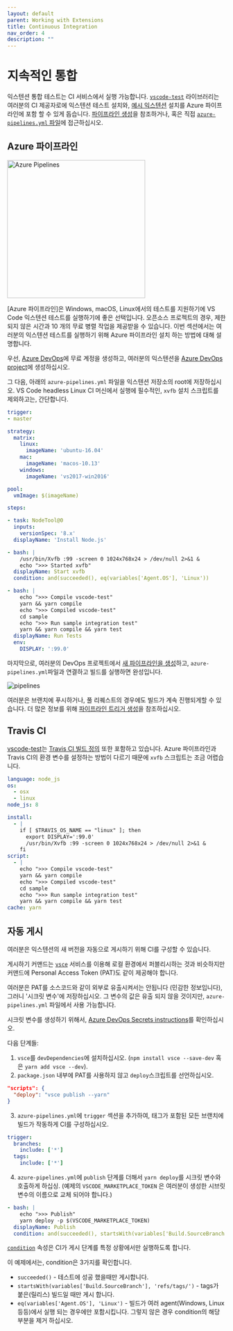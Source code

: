 ```yaml
---
layout: default
parent: Working with Extensions
title: Continuous Integration
nav_order: 4
description: ""
---
```


# 지속적인 통합
<!--
# Continuous Integration -->

익스텐션 통합 테스트는 CI 서비스에서 실행 가능합니다. [`vscode-test`](https://github.com/Microsoft/vscode-test) 라이브러리는 여러분의 CI 제공자로에 익스텐션 테스트 설치와, [예시 익스텐션](https://github.com/microsoft/vscode-test/tree/master/sample) 설치를 Azure 파이프라인에 포함 할 수 있게 돕습니다. [파이프라인 생성](https://dev.azure.com/vscode/vscode-test/_build?definitionId=15)을 참조하거나, 혹은 직접 [`azure-pipelines.yml` 파일](https://github.com/microsoft/vscode-test/blob/master/sample/azure-pipelines.yml)에 접근하십시오. 

<!--
Extension integration tests can be run on CI services. The [`vscode-test`](https://github.com/Microsoft/vscode-test) library helps you setup extension tests on CI providers and contains a [sample extension](https://github.com/microsoft/vscode-test/tree/master/sample) setup on Azure Pipelines. You can check out the [build pipeline](https://dev.azure.com/vscode/vscode-test/_build?definitionId=15) or jump directly to the [`azure-pipelines.yml` file](https://github.com/microsoft/vscode-test/blob/master/sample/azure-pipelines.yml).
-->

## Azure 파이프라인 
<!-- ## Azure Pipelines-->

<a href="https://azure.microsoft.com/services/devops/"><img alt="Azure Pipelines" src="/assets/api/working-with-extensions/continuous-integration/pipelines-logo.png" width="318" /></a>

[Azure 파이프라인]은 Windows, macOS, Linux에서의 테스트를 지원하기에 VS Code 익스텐션 테스트를 실행하기에 좋은 선택입니다. 오픈소스 프로젝트의 경우, 제한되지 않은 시간과 10 개의 무료 병렬 작업을 제공받을 수 있습니다. 이번 섹션에서는 여러분의 익스텐션 테스트를 실행하기 위해 Azure 파이프라인 설치 하는 방법에 대해 설명합니다.

<!-- 
[Azure Pipelines](https://azure.microsoft.com/services/devops/pipelines/) is great for running VS Code extension tests as it supports running the tests on Windows, macOS, and Linux. For Open Source projects, you get unlimited minutes and 10 free parallel jobs. This section explains how to setup an Azure Pipelines for running your extension tests.
-->

우선, [Azure DevOps](https://azure.microsoft.com/services/devops/)에 무료 계정을 생성하고, 여러분의 익스텐션을 [Azure DevOps project](https://azure.microsoft.com/features/devops-projects/)에 생성하십시오. 

<!--
First, create a free account on [Azure DevOps](https://azure.microsoft.com/services/devops/) and create an [Azure DevOps project](https://azure.microsoft.com/features/devops-projects/) for your extension.
-->

그 다음, 아래의 `azure-pipelines.yml` 파일을 익스텐션 저장소의 root에 저장하십시오. VS Code headless Linux CI 머신에서 실행에 필수적인, `xvfb` 설치 스크립트를 제외하고는, 간단합니다. 

<!--
Then, add the following `azure-pipelines.yml` file to the root of your extension's repository. Other than the `xvfb` setup script for Linux that is necessary to run VS Code in headless Linux CI machines, the definition is straight-forward:
-->

```yaml
trigger:
- master

strategy:
  matrix:
    linux:
      imageName: 'ubuntu-16.04'
    mac:
      imageName: 'macos-10.13'
    windows:
      imageName: 'vs2017-win2016'

pool:
  vmImage: $(imageName)

steps:

- task: NodeTool@0
  inputs:
    versionSpec: '8.x'
  displayName: 'Install Node.js'

- bash: |
    /usr/bin/Xvfb :99 -screen 0 1024x768x24 > /dev/null 2>&1 &
    echo ">>> Started xvfb"
  displayName: Start xvfb
  condition: and(succeeded(), eq(variables['Agent.OS'], 'Linux'))

- bash: |
    echo ">>> Compile vscode-test"
    yarn && yarn compile
    echo ">>> Compiled vscode-test"
    cd sample
    echo ">>> Run sample integration test"
    yarn && yarn compile && yarn test
  displayName: Run Tests
  env:
    DISPLAY: ':99.0'
```

마지막으로, 여러분의 DevOps 프로젝트에서 [새 파이프라인을 생성](https://docs.microsoft.com/azure/devops/pipelines/get-started-yaml?view=vsts#get-your-first-build)하고, `azure-pipelines.yml`파일과 연결하고 빌드를 실행하면 완성입니다.

<!--
Finally, [create a new pipeline](https://docs.microsoft.com/azure/devops/pipelines/get-started-yaml?view=vsts#get-your-first-build) in your DevOps project and point it to the `azure-pipelines.yml` file. Trigger a build and voilà:
-->

![pipelines](images/continuous-integration/pipelines.png)

여러분은 브랜치에 푸시하거나, 풀 리퀘스트의 경우에도 빌드가 계속 진행되게할 수 있습니다. 더 많은 정보를 위해 [파이프라인 트리거 생성](https://docs.microsoft.com/azure/devops/pipelines/build/triggers)을 참조하십시오. 

<!-- 
You can enable the build to run continuously when pushing to a branch and even on pull requests. See [Build pipeline triggers](https://docs.microsoft.com/azure/devops/pipelines/build/triggers) to learn more.
-->

## Travis CI

[vscode-test](https://github.com/microsoft/vscode-test)는 [Travis CI 빌드 정의](https://github.com/microsoft/vscode-test/blob/master/.travis.yml) 또한 포함하고 있습니다. Azure 파이프라인과 Travis CI의 환경 변수를 설정하는 방법이 다르기 때문에 `xvfb` 스크립트는 조금 어렵습니다.

<!--
[vscode-test](https://github.com/microsoft/vscode-test) also includes a [Travis CI build definition](https://github.com/microsoft/vscode-test/blob/master/.travis.yml). Because the way to define environment variables is different from Azure Pipelines to Travis CI, the `xvfb` script is a little bit different:
-->

```yaml
language: node_js
os:
  - osx
  - linux
node_js: 8

install:
  - |
    if [ $TRAVIS_OS_NAME == "linux" ]; then
      export DISPLAY=':99.0'
      /usr/bin/Xvfb :99 -screen 0 1024x768x24 > /dev/null 2>&1 &
    fi
script:
  - |
    echo ">>> Compile vscode-test"
    yarn && yarn compile
    echo ">>> Compiled vscode-test"
    cd sample
    echo ">>> Run sample integration test"
    yarn && yarn compile && yarn test
cache: yarn
```

## 자동 게시

<!-- ## Automated publishing -->

여러분은 익스텐션의 새 버전을 자동으로 게시하기 위해 CI를 구성할 수 있습니다.

<!--
You can configure the CI to publish a new version of the extension automatically.
-->

게시하기 커맨드는 [`vsce`](https://github.com/Microsoft/vsce) 서비스를 이용해 로컬 환경에서 퍼블리시하는 것과 비슷하지만 커맨드에 Personal Access Token (PAT)도 같이 제공해야 합니다. 

<!--
The publish command is similar to publishing from a local environment using the [`vsce`](https://github.com/Microsoft/vsce) service but the command needs to also include the Personal Access Token (PAT).
-->

여러분은 PAT를 소스코드와 같이 외부로 유출시켜서는 안됩니다 (민감한 정보입니다), 그러니 '시크릿 변수'에 저장하십시오. 그 변수의 값은 유출 되지 않을 것이지만, `azure-pipelines.yml` 파일에서 사용 가능합니다. 

<!--
You shouldn't expose the PAT with the rest of the source code (it's a sensitive information), so you can store it in a "secret variable". The value of that variable will not be exposed and you can use it in the `azure-pipelines.yml` file.
-->

시크릿 변수를 생성하기 위해서, [Azure DevOps Secrets instructions](https://docs.microsoft.com/azure/devops/pipelines/process/variables?tabs=classic%2Cbatch#secret-variables)를 확인하십시오. 

<!-- 
To create a secret variable, follow the [Azure DevOps Secrets instructions](https://docs.microsoft.com/azure/devops/pipelines/process/variables?tabs=classic%2Cbatch#secret-variables).
-->

다음 단계들: 
<!-- 
Next steps will be: -->

1. `vsce`를 `devDependencies`에 설치하십시오. (`npm install vsce --save-dev` 혹은 `yarn add vsce --dev`).
2. `package.json` 내부에 PAT를 사용하지 않고 `deploy`스크립트를 선언하십시오. 

<!--
1. Install `vsce` as a `devDependencies` (`npm install vsce --save-dev` or `yarn add vsce --dev`).
2. Declare a `deploy` script in `package.json` without the PAT.
-->

```json
"scripts": {
  "deploy": "vsce publish --yarn"
}
```

3. `azure-pipelines.yml`에 `trigger` 섹션을 추가하여, 태그가 포함된 모든 브랜치에 빌드가 작동하게 CI를 구성하십시오.

<!--
3. Configure the CI so the build will run for all the branches that include tags by adding a `trigger` section in `azure-pipelines.yml`: -->

```yaml
trigger:
  branches:
    include: ['*']
  tags:
    include: ['*']
```

4. `azure-pipelines.yml`에 `publish` 단계를 더해서 `yarn deploy`를 시크릿 변수와 호출하게 하십싱. (예제의 `VSCODE_MARKETPLACE_TOKEN` 은 여러분이 생성한 시브릿 변수의 이름으로 교체 되어야 합니다.)

<!--
4. Add a `publish` step in `azure-pipelines.yml` that calls `yarn deploy` with the secret variable. (`VSCODE_MARKETPLACE_TOKEN` in the example should be replaced with the name of the secret you created at the beginning of the process).
-->


```yaml
- bash: |
    echo ">>> Publish"
    yarn deploy -p $(VSCODE_MARKETPLACE_TOKEN)
  displayName: Publish
  condition: and(succeeded(), startsWith(variables['Build.SourceBranch'], 'refs/tags/'), eq(variables['Agent.OS'], 'Linux'))
```

[`condition`](https://docs.microsoft.com/azure/devops/pipelines/process/conditions) 속성은 CI가 게시 단계를 특정 상황에서만 실행하도록 합니다. 

<!-- 
The [`condition`](https://docs.microsoft.com/azure/devops/pipelines/process/conditions) property tells the CI to run the publish step only in certain cases.
-->

이 예제에서는, condition은 3가지를 확인합니다.

<!-- In our example, the condition has three checks: -->

- `succeeded()` - 테스트에 성공 했을때만 게시합니다. 
- `startsWith(variables['Build.SourceBranch'], 'refs/tags/')` - tags가 붙은(릴리스) 빌드일 때만 게시 합니다. 
- `eq(variables['Agent.OS'], 'Linux')` - 빌드가 여러 agent(Windows, Linux 등등)에서 실행 되는 경우에만 포함시킵니다. 그렇지 않은 경우 condition의 해당 부분을 제거 하십시오. 

<!--
- `succeeded()` - Publish only if the tests pass.
- `startsWith(variables['Build.SourceBranch'], 'refs/tags/')` - Publish only if a tagged (release) build.
- `eq(variables['Agent.OS'], 'Linux')` - Include if your build runs on multiple agents (Windows, Linux, etc.). If not, remove that part of the condition.
-->
